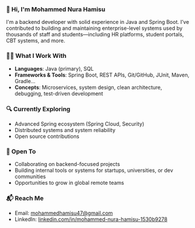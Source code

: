 ### 👋 Hi, I'm Mohammed Nura Hamisu

I'm a backend developer with solid experience in Java and Spring Boot. I’ve contributed to building and maintaining enterprise-level systems used by thousands of staff and students—including HR platforms, student portals, CBT systems, and more.

### 👨‍💻 What I Work With
- **Languages**: Java (primary), SQL
- **Frameworks & Tools**: Spring Boot, REST APIs, Git/GitHub, JUnit, Maven, Gradle...
- **Concepts**: Microservices, system design, clean architecture, debugging, test-driven development

### 🔍 Currently Exploring
- Advanced Spring ecosystem (Spring Cloud, Security)
- Distributed systems and system reliability
- Open source contributions

### 🤝 Open To
- Collaborating on backend-focused projects
- Building internal tools or systems for startups, universities, or dev communities
- Opportunities to grow in global remote teams

### 📬 Reach Me
- Email: mohammedhamisu47@gmail.com  
- LinkedIn: [linkedin.com/in/mohammed-nura-hamisu-1530b9278](https://www.linkedin.com/in/mohammed-nura-hamisu-1530b9278)

<!--
Fun Fact: I enjoy breaking down complex problems into small, manageable tasks—and then watching it all come together.
-->


<!---
MD-Hamisu/MD-Hamisu is a ✨ special ✨ repository because its `README.md` (this file) appears on your GitHub profile.
You can click the Preview link to take a look at your changes.
--->

